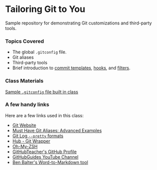 # Tailoring Git to You
Sample repository for demonstrating Git customizations and third-party tools.

### Topics Covered
- The global `.gitconfig` file.
- Git aliases
- Third-party tools
- Brief introduction to [commit templates](http://git-scm.com/book/en/v2/Customizing-Git-Git-Configuration#Basic-Client-Configuration), [hooks](http://git-scm.com/book/en/v2/Customizing-Git-Git-Hooks), and [filters](http://git-scm.com/docs/gitattributes).


### Class Materials
[Sample `.gitconfig` file built in class](.gitconfig)

### A few handy links
Here are a few links used in this class:
- [Git Website](https://git-scm.com)
- [Must Have Git Aliases: Advanced Examples](http://durdn.com/blog/2012/11/22/must-have-git-aliases-advanced-examples/)
- [Git Log `--pretty` formats](http://git-scm.com/docs/pretty-formats)
- [Hub - Git Wrapper](https://hub.github.com/)
- [Oh-My-ZSH](http://ohmyz.sh/)
- [GitHubTeacher's GitHub Profile](https://github.com/githubteacher/)
- [GitHubGuides YouTube Channel](https://www.youtube.com/playlist?list=PLg7s6cbtAD15G8lNyoaYDuKZSKyJrgwB-)
- [Ben Balter's Word-to-Markdown tool](https://github.com/benbalter/word-to-markdown)
